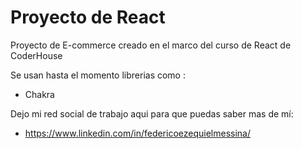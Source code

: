 # **Proyecto de React**

Proyecto de E-commerce creado en el marco del curso de React de CoderHouse

Se usan hasta el momento librerias como :
- Chakra

Dejo mi red social de trabajo aqui para que puedas saber mas de mí:

- https://www.linkedin.com/in/federicoezequielmessina/